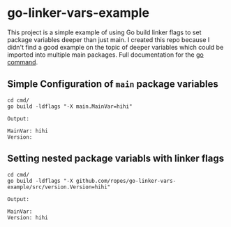 # go-linker-vars-example
This project is a simple example of using Go build linker flags to set package variables deeper than just main. I created this repo because I didn't find a good example on the topic of deeper variables which could be imported into multiple main packages. Full documentation for the [go command](https://golang.org/cmd/go/).

## Simple Configuration of `main` package variables
```
cd cmd/
go build -ldflags "-X main.MainVar=hihi"

Output:

MainVar: hihi
Version: 
```

## Setting nested package variabls with linker flags
```
cd cmd/
go build -ldflags "-X github.com/ropes/go-linker-vars-example/src/version.Version=hihi"

Output:

MainVar: 
Version: hihi
```


